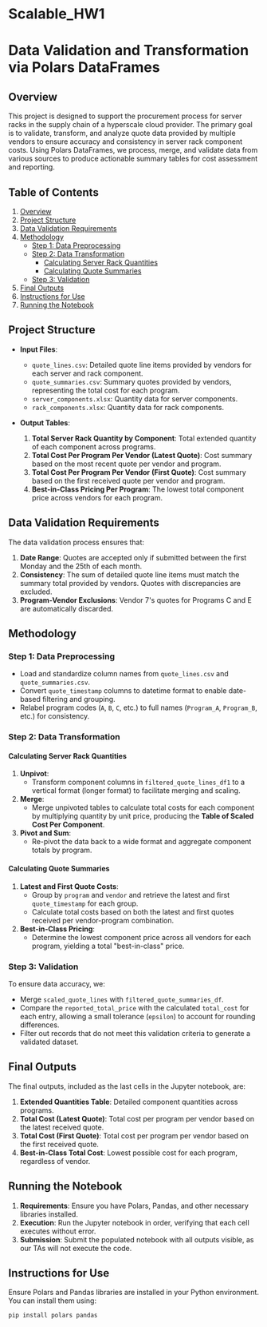 # Scalable_HW1
# Data Validation and Transformation via Polars DataFrames

## Overview

This project is designed to support the procurement process for server racks in the supply chain of a hyperscale cloud provider. The primary goal is to validate, transform, and analyze quote data provided by multiple vendors to ensure accuracy and consistency in server rack component costs. Using Polars DataFrames, we process, merge, and validate data from various sources to produce actionable summary tables for cost assessment and reporting.


## Table of Contents
1. [Overview](#overview)
2. [Project Structure](#project-structure)
3. [Data Validation Requirements](#data-validation-requirements)
4. [Methodology](#methodology)
   - [Step 1: Data Preprocessing](#step-1-data-preprocessing)
   - [Step 2: Data Transformation](#step-2-data-transformation)
      - [Calculating Server Rack Quantities](#calculating-server-rack-quantities)
      - [Calculating Quote Summaries](#calculating-quote-summaries)
   - [Step 3: Validation](#step-3-validation)
5. [Final Outputs](#final-outputs)
6. [Instructions for Use](#instructions-for-use)
7. [Running the Notebook](#running-the-notebook)


## Project Structure

- **Input Files**:
  - `quote_lines.csv`: Detailed quote line items provided by vendors for each server and rack component.
  - `quote_summaries.csv`: Summary quotes provided by vendors, representing the total cost for each program.
  - `server_components.xlsx`: Quantity data for server components.
  - `rack_components.xlsx`: Quantity data for rack components.

- **Output Tables**:
  1. **Total Server Rack Quantity by Component**: Total extended quantity of each component across programs.
  2. **Total Cost Per Program Per Vendor (Latest Quote)**: Cost summary based on the most recent quote per vendor and program.
  3. **Total Cost Per Program Per Vendor (First Quote)**: Cost summary based on the first received quote per vendor and program.
  4. **Best-in-Class Pricing Per Program**: The lowest total component price across vendors for each program.

## Data Validation Requirements

The data validation process ensures that:
1. **Date Range**: Quotes are accepted only if submitted between the first Monday and the 25th of each month.
2. **Consistency**: The sum of detailed quote line items must match the summary total provided by vendors. Quotes with discrepancies are excluded.
3. **Program-Vendor Exclusions**: Vendor 7's quotes for Programs C and E are automatically discarded.

## Methodology

### Step 1: Data Preprocessing

- Load and standardize column names from `quote_lines.csv` and `quote_summaries.csv`.
- Convert `quote_timestamp` columns to datetime format to enable date-based filtering and grouping.
- Relabel program codes (`A`, `B`, `C`, etc.) to full names (`Program_A`, `Program_B`, etc.) for consistency.

### Step 2: Data Transformation

#### Calculating Server Rack Quantities
1. **Unpivot**:
   - Transform component columns in `filtered_quote_lines_df1` to a vertical format (longer format) to facilitate merging and scaling.
2. **Merge**:
   - Merge unpivoted tables to calculate total costs for each component by multiplying quantity by unit price, producing the **Table of Scaled Cost Per Component**.
3. **Pivot and Sum**:
   - Re-pivot the data back to a wide format and aggregate component totals by program.

#### Calculating Quote Summaries
1. **Latest and First Quote Costs**:
   - Group by `program` and `vendor` and retrieve the latest and first `quote_timestamp` for each group.
   - Calculate total costs based on both the latest and first quotes received per vendor-program combination.
2. **Best-in-Class Pricing**:
   - Determine the lowest component price across all vendors for each program, yielding a total "best-in-class" price.

### Step 3: Validation

To ensure data accuracy, we:
- Merge `scaled_quote_lines` with `filtered_quote_summaries_df`.
- Compare the `reported_total_price` with the calculated `total_cost` for each entry, allowing a small tolerance (`epsilon`) to account for rounding differences.
- Filter out records that do not meet this validation criteria to generate a validated dataset.

## Final Outputs

The final outputs, included as the last cells in the Jupyter notebook, are:
1. **Extended Quantities Table**: Detailed component quantities across programs.
2. **Total Cost (Latest Quote)**: Total cost per program per vendor based on the latest received quote.
3. **Total Cost (First Quote)**: Total cost per program per vendor based on the first received quote.
4. **Best-in-Class Total Cost**: Lowest possible cost for each program, regardless of vendor.

## Running the Notebook

1. **Requirements**: Ensure you have Polars, Pandas, and other necessary libraries installed.
2. **Execution**: Run the Jupyter notebook in order, verifying that each cell executes without error. 
3. **Submission**: Submit the populated notebook with all outputs visible, as our TAs will not execute the code.

## Instructions for Use
Ensure Polars and Pandas libraries are installed in your Python environment. You can install them using:
```bash
pip install polars pandas
```


